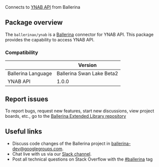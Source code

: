 Connects to [YNAB API](https://api.youneedabudget.com) from Ballerina

## Package overview
The `ballerinax/ynab` is a [Ballerina](https://ballerina.io/) connector for YNAB API.
This package provides the capability to access YNAB API.

### Compatibility
|                                   | Version                         |
|-----------------------------------|---------------------------------|
| Ballerina Language                | Ballerina Swan Lake Beta2       | 
| YNAB API                          | 1.0.0                           |

## Report issues
To report bugs, request new features, start new discussions, view project boards, etc., go to the [Ballerina Extended Library repository](https://github.com/ballerina-platform/ballerina-extended-library)

## Useful links
- Discuss code changes of the Ballerina project in [ballerina-dev@googlegroups.com](mailto:ballerina-dev@googlegroups.com).
- Chat live with us via our [Slack channel](https://ballerina.io/community/slack/).
- Post all technical questions on Stack Overflow with the [#ballerina](https://stackoverflow.com/questions/tagged/ballerina) tag
